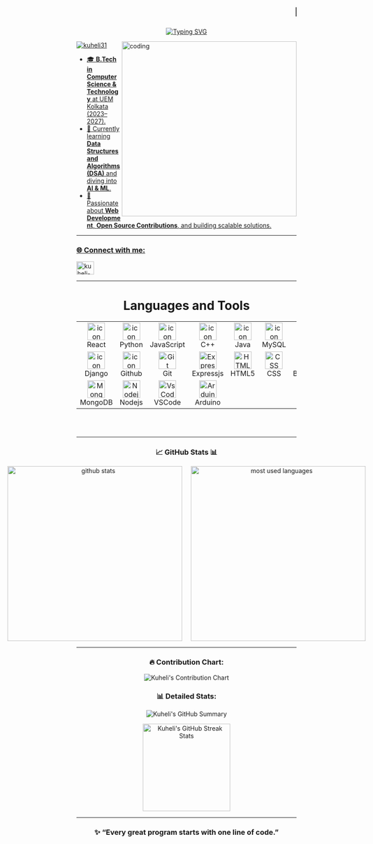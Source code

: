 <h1 align="center">
  <marquee>Hi 👋, I'm Kuheli Bera</marquee>
</h1>

<p align="center">
   <a href="https://git.io/typing-svg"><img src="https://readme-typing-svg.demolab.com?font=Fira+Code&weight=700&size=30&pause=1000&color=7B3C6E&background=AA349F00&center=true&width=435&lines=Artificial+Intelligence;Machine+Learning;Data+Science;Web+Development" alt="Typing SVG" />
</p>

<img align="right" alt="coding" width="400" src="https://i.pinimg.com/originals/7e/b2/49/7eb249f2fd2e58e9ad6dd60ef892971b.gif">

<p align="left">
  <img src="https://komarev.com/ghpvc/?username=kuheli31&label=Profile%20views&color=0e75b6&style=flat" alt="kuheli31" />
</p>

- 🎓 **B.Tech in Computer Science & Technology** at UEM Kolkata (2023–2027).  
- 🌱 Currently learning **Data Structures and Algorithms (DSA)** and diving into **AI & ML**.  
- 🔧 Passionate about **Web Development**, **Open Source Contributions**, and building scalable solutions.  

---

<h3 align="left">🌐 Connect with me:</h3>
<p align="left">
  <a href="https://linkedin.com/in/kuheli-bera-a34078328" target="_blank">
    <img align="center" src="https://raw.githubusercontent.com/rahuldkjain/github-profile-readme-generator/master/src/images/icons/Social/linked-in-alt.svg" alt="kuheli-bera-a34078328" height="30" width="40" />
  </a>
</p>

---

<h1 align="center">Languages and Tools</h1> 
<table align="center" display:flex>
  <tr>
    <td align="center" width="96">
        <img src="https://techstack-generator.vercel.app/react-icon.svg" alt="icon" width="40" height="40" />
      <br>React
    </td>
    <td align="center" width="96">
      <a href="https://www.python.org/">
        <img src="https://techstack-generator.vercel.app/python-icon.svg" alt="icon" width="40" height="40" />
      </a>
      <br>Python
    </td>
    <td align="center" width="96">
        <img src="https://techstack-generator.vercel.app/js-icon.svg" alt="icon" width="40" height="40" />
      <br>JavaScript
    </td>
    <td align="center" width="96">
        <img src="https://techstack-generator.vercel.app/cpp-icon.svg" alt="icon" width="40" height="40" />
      <br>C++
    </td>
    <td align="center" width="96">
        <img src="https://techstack-generator.vercel.app/java-icon.svg" alt="icon" width="40" height="40" />
      <br>Java
    </td>
    <td align="center" width="96">
        <img src="https://techstack-generator.vercel.app/mysql-icon.svg" alt="icon" width="40" height="40" />
      <br>MySQL
    </td>
    <td align="center" width="96">
         <img src="https://skillicons.dev/icons?i=c" width="40" height="40" alt="C" />
      <br>C
    </td>
  </tr>
  <tr>
    <td align="center" width="96">
        <img src="https://techstack-generator.vercel.app/django-icon.svg" alt="icon" width="40" height="40" />
      <br>Django
    </td>
    <td align="center" width="96">
        <img src="https://techstack-generator.vercel.app/github-icon.svg" alt="icon" width="40" height="40" />
      <br>Github
    </td>
    <td align="center" width="96"> 
        <img src="https://user-images.githubusercontent.com/25181517/192108372-f71d70ac-7ae6-4c0d-8395-51d8870c2ef0.png" width="40" height="40" alt="Git" />
      <br>Git
    </td>
    <td align="center" width="96">
        <img src="https://skillicons.dev/icons?i=expressjs" width="40" height="40" alt="Expressjs" />
      <br>Expressjs
    </td>
    <td align="center" width="96">
        <img src="https://skillicons.dev/icons?i=html" width="40" height="40" alt="HTML5" />
      <br>HTML5
    </td>
    <td align="center" width="96">
        <img src="https://skillicons.dev/icons?i=css" width="40" height="40" alt="CSS" />
      <br>CSS
    </td>
    <td align="center" width="96">
        <img src="https://skillicons.dev/icons?i=bootstrap" width="40" height="40" alt="Bootstrap" />
      <br>Bootstrap
    </td>
  </tr>
  <tr>
    <td align="center" width="96">
        <img src="https://skillicons.dev/icons?i=mongodb" width="40" height="40" alt="MongoDB" />
      <br>MongoDB
    </td>
    <td align="center" width="96">
        <img src="https://skillicons.dev/icons?i=nodejs" width="40" height="40" alt="Nodejs" />
      <br>Nodejs
    </td>
    <td align="center" width="96">
      <img src="https://skillicons.dev/icons?i=vscode" width="40" height="40" alt="VsCode" />
      <br>VSCode
    </td>
    <td align="center" width="96">
         <img src="https://skillicons.dev/icons?i=arduino" width="40" height="40" alt="Arduino" />
      <br>Arduino
    </td>
  </tr>
</table>
<br><br>

---

<h3 align="center">📈 GitHub Stats 📊</h3>
<div align="center" style="display: flex; justify-content: center; gap: 20px;">
  <img width=400 src="https://github-readme-stats.vercel.app/api?username=kuheli31&count_private=true&show_icons=true&rank_icon=github&locale=en&theme=react&border_radius=10" alt="github stats">
  <img width=400 src="https://github-readme-stats.vercel.app/api/top-langs?username=kuheli31&show_icons=true&locale=en&theme=react&border_radius=10&layout=compact&langs_count=10" alt="most used languages">
</div>

---

<h3 align="center">🔥 Contribution Chart:</h3>
<p align="center">
  <img src="https://github-readme-activity-graph.vercel.app/graph?username=kuheli31&bg_color=0d1117&color=f5f5f5&line=f500e4&point=ffab00&area=true&hide_border=true" alt="Kuheli's Contribution Chart"/>
</p>

<h3 align="center">📊 Detailed Stats:</h3>
<p align="center">
  <img src="https://github-profile-summary-cards.vercel.app/api/cards/profile-details?username=kuheli31&theme=radical" alt="Kuheli's GitHub Summary"/>
</p>
<p align="center">
  <img src="https://github-readme-streak-stats-salesp07.vercel.app/?user=kuheli31&theme=react" height="200px" alt="Kuheli's GitHub Streak Stats"/> 
</p>

---

<h3 align="center">✨ “Every great program starts with one line of code.”</h3>
